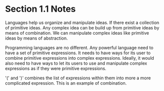# Section 1.1 Notes

Languages help us organize and manipulate ideas. If there exist a collection of primitive
ideas. Any complex idea can be build up from primitive ideas by means of
combination. We can manipulate complex ideas like primitive ideas by means of
abstraction.

Programming languages are no different. Any powerful language need to have a set
of primitive expressions. It needs to have ways for its user to combine
primitive expressions into complex expressions. Ideally, it would also need to
have ways to let its users to use and manipulate complex expressions as if they
were primitive expressions.



'(' and ')' combines the list of expressions within them into more a more 
complicated expression. This is an example of combination.
